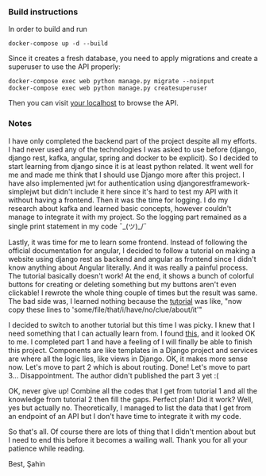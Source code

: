 ### Build instructions
In order to build and run

`docker-compose up -d --build`

Since it creates a fresh database, you need to apply migrations and create a superuser to use the API properly:

```
docker-compose exec web python manage.py migrate --noinput
docker-compose exec web python manage.py createsuperuser
```
Then you can visit [your localhost](http://localhost:8000/) to browse the API.



### Notes
I have only completed the backend part of the project despite all my efforts. I had never used any of the 
technologies I was asked to use before (django, django rest, kafka, angular, spring and docker to be explicit).
So I decided to start learning from django since it is at least python related. It went well for me and
made me think that I should use Django more after this project. I have also implemented jwt for authentication
using djangorestframework-simplejwt but didn't include it here since it's hard to test my API with it without
having a frontend. Then it was the time for logging. I do my research about kafka and learned basic concepts, 
however couldn't manage to integrate it with my project. So the logging part remained as a single print 
statement in my code ¯\_(ツ)_/¯

Lastly, it was time for me to learn some frontend. Instead of following the official documentation for angular,
I decided to follow a tutorial on making a website using django rest as backend and angular as frontend since 
I didn't know anything about Angular literally. And it was really a painful process. The tutorial basically 
doesn't work! At the end, it shows a bunch of colorful buttons for creating or deleting something but my 
buttons aren't even clickable! I rewrote the whole thing couple of times but the result was same. The bad side
was, I learned nothing because the [tutorial](https://grokonez.com/frontend/django-angular-6-example-django-rest-framework-angular-crud-mysql-example-part-3-angular-client)
was like, "now copy these lines to 'some/file/that/i/have/no/clue/about/it'"

I decided to switch to another tutorial but this time I was picky. I knew that I need something that I can 
actually learn from. I found [this](https://www.techiediaries.com/angular-crud-tutorial-consume-a-rest-api/),
and it looked OK to me. I completed part 1 and have a feeling of I will finally be able to finish this project.
Components are like templates in a Django project and services are where all the logic lies, like views in Django.
OK, it makes more sense now. Let's move to part 2 which is about routing. Done! Let's move to part 3...
Disappointment. The author didn't published the part 3 yet :(

OK, never give up! Combine all the codes that I get from tutorial 1 and all the knowledge from tutorial 2 then fill
the gaps. Perfect plan! Did it work? Well, yes but actually no. Theoretically, I managed to list the data that I get
from an endpoint of an API but I don't have time to integrate it with my code. 

So that's all. Of course there are lots of thing that I didn't mention about but I need to end this before it becomes
a wailing wall. Thank you for all your patience while reading. 

Best,
Şahin

